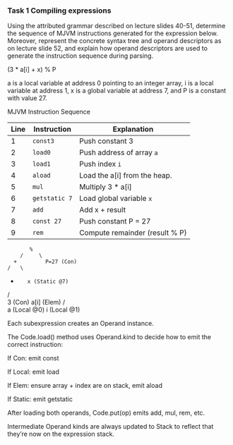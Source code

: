 ### Task 1 Compiling expressions
Using the attributed grammar described on lecture slides 40-51, determine the sequence of MJVM
instructions generated for the expression below. Moreover, represent the concrete syntax tree and
operand descriptors as on lecture slide 52, and explain how operand descriptors are used to generate
the instruction sequence during parsing.

(3 * a[i] + x) % P

a is a local variable at address 0 pointing to an integer array, i is a local variable at address 1, x is a
global variable at address 7, and P is a constant with value 27.

MJVM Instruction Sequence

| Line | Instruction   | Explanation                    |
| ---- | ------------- | ------------------------------ |
| 1    | `const3`      | Push constant 3                |
| 2    | `load0`       | Push address of array `a`      |
| 3    | `load1`       | Push index `i`                 |
| 4    | `aload`       | Load the a[i] from the heap.   |
| 5    | `mul`         | Multiply 3 \* a\[i]            |
| 6    | `getstatic 7` | Load global variable `x`       |
| 7    | `add`         | Add x + result                 |
| 8    | `const 27`    | Push constant P = 27           |
| 9    | `rem`         | Compute remainder (result % P) |


           %
        /     \
      +         P=27 (Con)
    /   \
 *        x (Static @7)
 / \
3 (Con) a[i] (Elem)
        /    \
      a (Local @0)  i (Local @1)


Each subexpression creates an Operand instance.

The Code.load() method uses Operand.kind to decide how to emit the correct instruction:

If Con: emit const

If Local: emit load

If Elem: ensure array + index are on stack, emit aload

If Static: emit getstatic

After loading both operands, Code.put(op) emits add, mul, rem, etc.

Intermediate Operand kinds are always updated to Stack to reflect that they’re now on the expression stack.
